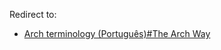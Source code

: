 Redirect to:

*   [Arch terminology (Português)#The Arch Way](/index.php/Arch_terminology_(Portugu%C3%AAs)#The_Arch_Way "Arch terminology (Português)")